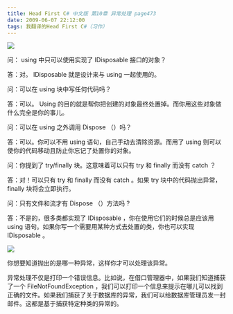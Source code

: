 ```yaml
---
title: Head First C# 中文版 第10章 异常处理 page473
date: 2009-06-07 22:12:00
tags: 我翻译的Head First C#（习作）
---
```

![](https://p-blog.csdn.net/images/p_blog_csdn_net/cuipengfei1/EntryImages/20090607/2009-06-07_21-49-44.jpg)

问：  using  中只可以使用实现了  IDisposable  接口的对象？

  

答：对。  IDisposable  就是设计来与  using  一起使用的。

  

问：可以在  using  块中写任何代码吗？

  

答：可以。  Using  的目的就是帮你把创建的对象最终处置掉。而你用这些对象做什么完全是你的事儿。

  

问：可以在  using  之外调用  Dispose  （）吗？

  

答：可以。你可以不用  using  语句，自己手动去清除资源。而用了  using  则可以使你的代码移动且防止你忘记了处置你的对象。

  

问：你提到了  try/finally  块。这意味着可以只有  try  和  finally  而没有  catch  ？

  

答：对！可以只有  try  和  finally  而没有  catch  。如果  try  块中的代码抛出异常，  finally  块将会立即执行。

  

问：只有文件和流才有  Dispose  （）方法吗  ?

  

答：不是的，很多类都实现了  IDisposable  ，你在使用它们的时候总是应该用  using
语句。如果你写一个需要用某种方式去处置的类，你也可以实现  IDisposable  。

![](https://p-blog.csdn.net/images/p_blog_csdn_net/cuipengfei1/EntryImages/20090607/2009-06-07_22-03-22.jpg)

  

你想要知道抛出的是哪一种异常，这样你才可以处理该异常。

  

异常处理不仅是打印一个错误信息。比如说，在借口管理器中，如果我们知道捕获了一个  FileNotFoundException
，我们可以打印一个信息来提示在哪儿可以找到正确的文件。如果我们捕获了关于数据库的异常，我们可以给数据库管理员发一封邮件。这都是基于捕获特定种类的异常的。



